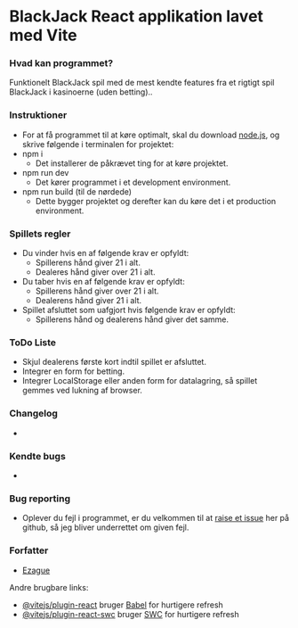 # BlackJack React applikation lavet med Vite

### Hvad kan programmet?
Funktionelt BlackJack spil med de mest kendte features fra et rigtigt spil BlackJack i kasinoerne (uden betting)..

### Instruktioner
* For at få programmet til at køre optimalt, skal du download [node.js](https://nodejs.org/en), og skrive følgende i terminalen for projektet:
* npm i
    * Det installerer de påkrævet ting for at køre projektet.
* npm run dev
    * Det kører programmet i et development environment.
* npm run build (til de nørdede)
    * Dette bygger projektet og derefter kan du køre det i et production environment.

### Spillets regler
* Du vinder hvis en af følgende krav er opfyldt:
    * Spillerens hånd giver 21 i alt.
    * Dealeres hånd giver over 21 i alt.
* Du taber hvis en af følgende krav er opfyldt:
    * Spillerens hånd giver over 21 i alt.
    * Dealerens hånd giver 21 i alt.
* Spillet afsluttet som uafgjort hvis følgende krav er opfyldt:
    * Spillerens hånd og dealerens hånd giver det samme.

### ToDo Liste
* Skjul dealerens første kort indtil spillet er afsluttet.
* Integrer en form for betting.
* Integrer LocalStorage eller anden form for datalagring, så spillet gemmes ved lukning af browser.

### Changelog
*

### Kendte bugs
*

### Bug reporting
* Oplever du fejl i programmet, er du velkommen til at [raise et issue](https://github.com/Ezague/BlackJackReact/issues) her på github, så jeg bliver underrettet om given fejl.

### Forfatter
* [Ezague](https://github.com/Ezague)

Andre brugbare links:

- [@vitejs/plugin-react](https://github.com/vitejs/vite-plugin-react/blob/main/packages/plugin-react/README.md) bruger [Babel](https://babeljs.io/) for hurtigere refresh
- [@vitejs/plugin-react-swc](https://github.com/vitejs/vite-plugin-react-swc) bruger [SWC](https://swc.rs/) for hurtigere refresh
